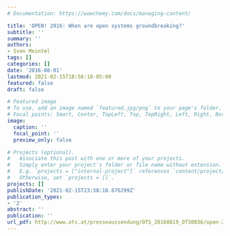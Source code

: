```yaml
---
# Documentation: https://wowchemy.com/docs/managing-content/

title: 'OPEN! 2016: When are open systems groundbreaking?'
subtitle: ''
summary: ''
authors:
- Sven Meintel
tags: []
categories: []
date: '2016-08-01'
lastmod: 2021-02-15T18:58:18-05:00
featured: false
draft: false

# Featured image
# To use, add an image named `featured.jpg/png` to your page's folder.
# Focal points: Smart, Center, TopLeft, Top, TopRight, Left, Right, BottomLeft, Bottom, BottomRight.
image:
  caption: ''
  focal_point: ''
  preview_only: false

# Projects (optional).
#   Associate this post with one or more of your projects.
#   Simply enter your project's folder or file name without extension.
#   E.g. `projects = ["internal-project"]` references `content/project/deep-learning/index.md`.
#   Otherwise, set `projects = []`.
projects: []
publishDate: '2021-02-15T23:58:18.676299Z'
publication_types:
- '2'
abstract: ''
publication: ''
url_pdf: http://www.ots.at/presseaussendung/OTS_20160819_OTS0036/open-2016-wann-sind-offene-systeme-bahnbrechend
---
```

